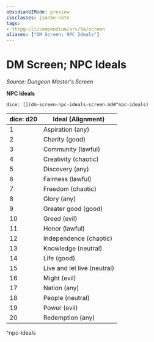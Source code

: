 ```yaml
---
obsidianUIMode: preview
cssclasses: json5e-note
tags:
- ttrpg-cli/compendium/src/5e/screen
aliases: ["DM Screen; NPC Ideals"]
---
```

# DM Screen; NPC Ideals
*Source: Dungeon Master's Screen* 

**NPC Ideals**

`dice: [](dm-screen-npc-ideals-screen.md#^npc-ideals)`

| dice: d20 | Ideal (Alignment) |
|-----------|-------------------|
| 1 | Aspiration (any) |
| 2 | Charity (good) |
| 3 | Community (lawful) |
| 4 | Creativity (chaotic) |
| 5 | Discovery (any) |
| 6 | Fairness (lawful) |
| 7 | Freedom (chaotic) |
| 8 | Glory (any) |
| 9 | Greater good (good) |
| 10 | Greed (evil) |
| 11 | Honor (lawful) |
| 12 | Independence (chaotic) |
| 13 | Knowledge (neutral) |
| 14 | Life (good) |
| 15 | Live and let live (neutral) |
| 16 | Might (evil) |
| 17 | Nation (any) |
| 18 | People (neutral) |
| 19 | Power (evil) |
| 20 | Redemption (any) |
^npc-ideals